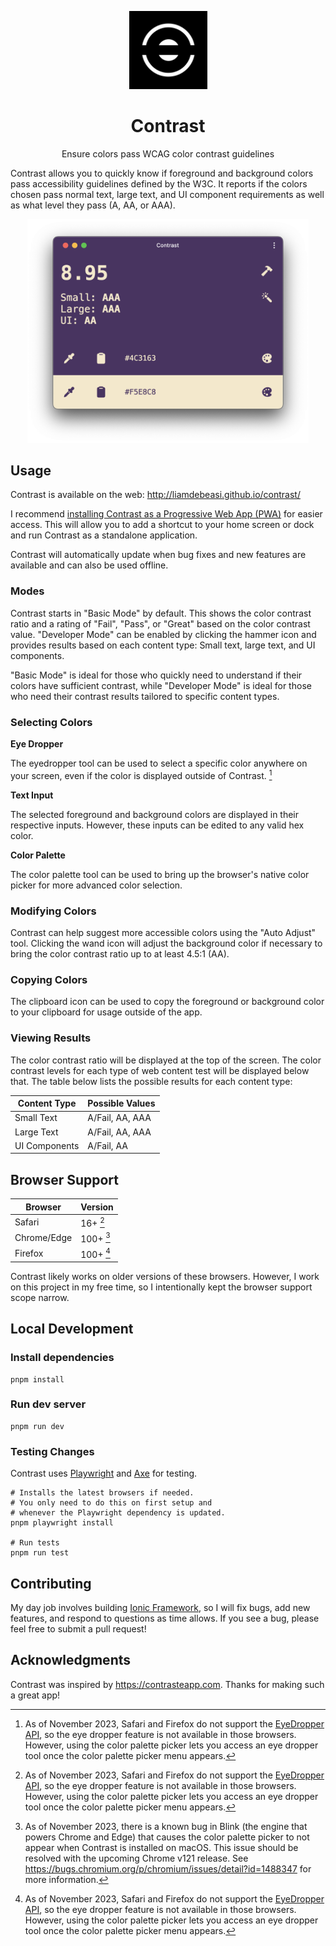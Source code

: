 <p align="center">
   <img src="./public/contrast-logo.svg" width="125" />
   <h1 align="center">
      Contrast
   </h1>
</p>

<p align="center">
   Ensure colors pass WCAG color contrast guidelines 
   
   Contrast allows you to quickly know if foreground and background colors pass accessibility guidelines defined by the W3C. It reports if the colors chosen pass normal text, large text, and UI component requirements as well as what level they pass (A, AA, or AAA). 
</p>

<p align="center">
   <img src="./assets/contrast.png" width="450" />
</p>

## Usage

Contrast is available on the web: http://liamdebeasi.github.io/contrast/

I recommend [installing Contrast as a Progressive Web App (PWA)](https://developer.mozilla.org/en-US/docs/Web/Progressive_web_apps/Guides/Installing#installing_pwas) for easier access. This will allow you to add a shortcut to your home screen or dock and run Contrast as a standalone application.

Contrast will automatically update when bug fixes and new features are available and can also be used offline.

### Modes

Contrast starts in "Basic Mode" by default. This shows the color contrast ratio and a rating of "Fail", "Pass", or "Great" based on the color contrast value. "Developer Mode" can be enabled by clicking the hammer icon and provides results based on each content type: Small text, large text, and UI components.

"Basic Mode" is ideal for those who quickly need to understand if their colors have sufficient contrast, while "Developer Mode" is ideal for those who need their contrast results tailored to specific content types.

### Selecting Colors

**Eye Dropper**

The eyedropper tool can be used to select a specific color anywhere on your screen, even if the color is displayed outside of Contrast. [^1]

**Text Input**

The selected foreground and background colors are displayed in their respective inputs. However, these inputs can be edited to any valid hex color.

**Color Palette**

The color palette tool can be used to bring up the browser's native color picker for more advanced color selection.

### Modifying Colors

Contrast can help suggest more accessible colors using the "Auto Adjust" tool. Clicking the wand icon will adjust the background color if necessary to bring the color contrast ratio up to at least 4.5:1 (AA).

### Copying Colors

The clipboard icon can be used to copy the foreground or background color to your clipboard for usage outside of the app.

### Viewing Results

The color contrast ratio will be displayed at the top of the screen. The color contrast levels for each type of web content test will be displayed below that. The table below lists the possible results for each content type:

| Content Type | Possible Values |
| - | - |
| Small Text | A/Fail, AA, AAA |
| Large Text | A/Fail, AA, AAA |
| UI Components | A/Fail, AA |

## Browser Support

| Browser | Version |
| - | - |
| Safari | 16+ [^1] |
| Chrome/Edge | 100+ [^2] |
| Firefox | 100+ [^1] |

Contrast likely works on older versions of these browsers. However, I work on this project in my free time, so I intentionally kept the browser support scope narrow.

## Local Development

### Install dependencies

```shell
pnpm install
```

### Run dev server

```shell
pnpm run dev
```

### Testing Changes

Contrast uses [Playwright](https://playwright.dev) and [Axe](https://github.com/dequelabs/axe-core) for testing.

```shell
# Installs the latest browsers if needed. 
# You only need to do this on first setup and
# whenever the Playwright dependency is updated.
pnpm playwright install

# Run tests
pnpm run test
```

## Contributing

My day job involves building [Ionic Framework](http://github.com/ionic-team/ionic-framework), so I will fix bugs, add new features, and respond to questions as time allows. If you see a bug, please feel free to submit a pull request!

## Acknowledgments

Contrast was inspired by https://contrasteapp.com. Thanks for making such a great app!

[^1]: As of November 2023, Safari and Firefox do not support the [EyeDropper API](https://developer.mozilla.org/en-US/docs/Web/API/EyeDropper), so the eye dropper feature is not available in those browsers. However, using the color palette picker lets you access an eye dropper tool once the color palette picker menu appears.

[^2]: As of November 2023, there is a known bug in Blink (the engine that powers Chrome and Edge) that causes the color palette picker to not appear when Contrast is installed on macOS. This issue should be resolved with the upcoming Chrome v121 release. See https://bugs.chromium.org/p/chromium/issues/detail?id=1488347 for more information.
